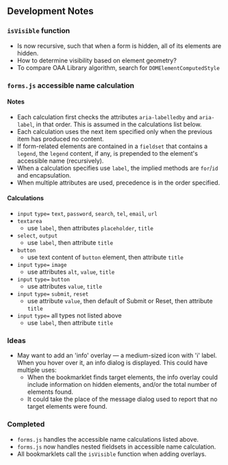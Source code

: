 ## Development Notes

### `isVisible` function

* Is now recursive, such that when a form is hidden, all of its elements
  are hidden.
* How to determine visibility based on element geometry?
* To compare OAA Library algorithm, search for `DOMElementComputedStyle`

### `forms.js` accessible name calculation

#### Notes
* Each calculation first checks the attributes `aria-labelledby` and
  `aria-label`, in that order. This is assumed in the calculations list
  below.
* Each calculation uses the next item specified only when the previous
  item has produced no content.
* If form-related elements are contained in a `fieldset` that contains
  a `legend`, the `legend` content, if any, is prepended to the element's
  accessible name (recursively).
* When a calculation specifies use `label`, the implied methods are
  `for`/`id` and encapsulation.
* When multiple attributes are used, precedence is in the order specified.

#### Calculations
* `input` `type=` `text`, `password`, `search`, `tel`, `email`, `url`
* `textarea`
  * use `label`, then attributes `placeholder`, `title`
* `select`, `output`
  * use `label`, then attribute `title`
* `button`
  * use text content of `button` element, then attribute `title`
* `input` `type=` `image`
  * use attributes `alt`, `value`, `title`
* `input` `type=` `button`
  * use attributes `value`, `title`
* `input` `type=` `submit`, `reset`
  * use attribute `value`, then default of Submit or Reset, then
    attribute `title`
* `input` `type=` all types not listed above
  * use `label`, then attribute `title`

### Ideas

* May want to add an 'info' overlay &mdash; a medium-sized icon with 'i'
  label. When you hover over it, an info dialog is displayed. This could
  have multiple uses:
  * When the bookmarklet finds target elements, the info overlay could
    include information on hidden elements, and/or the total number of
    elements found.
  * It could take the place of the message dialog used to report that
    no target elements were found.

### Completed

* `forms.js` handles the accessible name calculations listed above.
* `forms.js` now handles nested fieldsets in accessible name calculation.
* All bookmarklets call the `isVisible` function when adding overlays.
